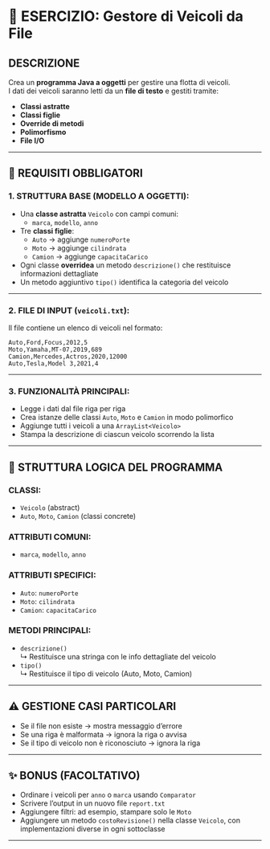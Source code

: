# 🚗 ESERCIZIO: Gestore di Veicoli da File

## DESCRIZIONE  
Crea un **programma Java a oggetti** per gestire una flotta di veicoli.  
I dati dei veicoli saranno letti da un **file di testo** e gestiti tramite:

- **Classi astratte**
- **Classi figlie**
- **Override di metodi**
- **Polimorfismo**
- **File I/O**

---

## 📌 REQUISITI OBBLIGATORI

### 1. STRUTTURA BASE (MODELLO A OGGETTI):
- Una **classe astratta** `Veicolo` con campi comuni:
  - `marca`, `modello`, `anno`
- Tre **classi figlie**:
  - `Auto` → aggiunge `numeroPorte`
  - `Moto` → aggiunge `cilindrata`
  - `Camion` → aggiunge `capacitaCarico`
- Ogni classe **overridea** un metodo `descrizione()` che restituisce informazioni dettagliate
- Un metodo aggiuntivo `tipo()` identifica la categoria del veicolo

---

### 2. FILE DI INPUT (`veicoli.txt`):
Il file contiene un elenco di veicoli nel formato:
```
Auto,Ford,Focus,2012,5
Moto,Yamaha,MT-07,2019,689
Camion,Mercedes,Actros,2020,12000
Auto,Tesla,Model 3,2021,4
```
---

### 3. FUNZIONALITÀ PRINCIPALI:
- Legge i dati dal file riga per riga
- Crea istanze delle classi `Auto`, `Moto` e `Camion` in modo polimorfico
- Aggiunge tutti i veicoli a una `ArrayList<Veicolo>`
- Stampa la descrizione di ciascun veicolo scorrendo la lista

---

## 🔁 STRUTTURA LOGICA DEL PROGRAMMA

### CLASSI:
- `Veicolo` (abstract)
- `Auto`, `Moto`, `Camion` (classi concrete)

### ATTRIBUTI COMUNI:
- `marca`, `modello`, `anno`

### ATTRIBUTI SPECIFICI:
- `Auto`: `numeroPorte`
- `Moto`: `cilindrata`
- `Camion`: `capacitaCarico`

### METODI PRINCIPALI:
- `descrizione()`  
  ↳ Restituisce una stringa con le info dettagliate del veicolo  
- `tipo()`  
  ↳ Restituisce il tipo di veicolo (Auto, Moto, Camion)

---

## ⚠️ GESTIONE CASI PARTICOLARI

- Se il file non esiste → mostra messaggio d’errore
- Se una riga è malformata → ignora la riga o avvisa
- Se il tipo di veicolo non è riconosciuto → ignora la riga

---

## ✨ BONUS (FACOLTATIVO)

- Ordinare i veicoli per `anno` o `marca` usando `Comparator`
- Scrivere l’output in un nuovo file `report.txt`
- Aggiungere filtri: ad esempio, stampare solo le `Moto`
- Aggiungere un metodo `costoRevisione()` nella classe `Veicolo`, con implementazioni diverse in ogni sottoclasse

---
